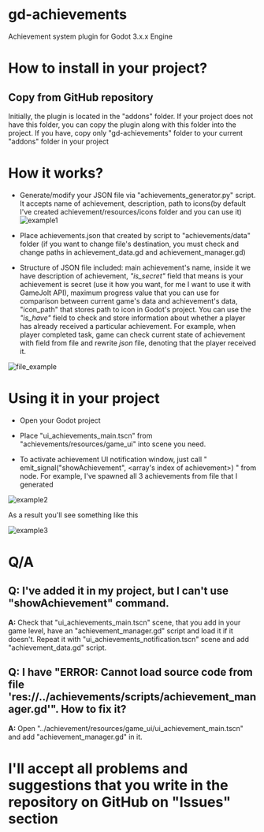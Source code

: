 # gd-achievements
Achievement system plugin for Godot 3.x.x Engine

# How to install in your project?
## Copy from GitHub repository
Initially, the plugin is located in the "addons" folder. If your project does not have this folder, you can copy the plugin along with this folder into the project. If you have, copy only "gd-achievements" folder to your current "addons" folder in your project

# How it works?
* Generate/modify your JSON file via "achievements_generator.py" script. It accepts name of achievement, description, path to icons(by default I've created achievement/resources/icons folder and you can use it)
![example1](https://i.imgur.com/n05Mxpl.png)

* Place achievements.json that created by script to "achievements/data" folder (if you want to change file's destination, you must check and change paths in achievement_data.gd and achievement_manager.gd)

* Structure of JSON file included: main achievement's name, inside it we have description of achievement, *"is_secret"* field that means is your achievement is secret (use it how you want, for me I want to use it with GameJolt API), maximum progress value that you can use for comparison between current game's data and achievement's data, "icon_path" that stores path to icon in Godot's project. You can use the *"is_have"* field to check and store information about whether a player has already received a particular achievement. For example, when player completed task, game can check current state of achievement with field from file and rewrite *json* file, denoting that the player received it.

![file_example](https://i.imgur.com/7hgEoWW.png)

# Using it in your project

* Open your Godot project

* Place "ui_achievements_main.tscn" from "achievements/resources/game_ui" into scene you need.

* To activate achievement UI notification window, just call " emit_signal("showAchievement", <array's index of achievement>) " from node.
For example, I've spawned all 3 achievements from file that I generated

![example2](https://i.imgur.com/R5eTN0z.png)

As a result you'll see something like this

![example3](https://i.imgur.com/HKMcwmJ.png)

# Q/A
## Q: I've added it in my project, but I can't use "showAchievement" command.
**A:** Check that "ui_achievements_main.tscn" scene, that you add in your game level, have an "achievement_manager.gd" script and load it if it doesn't. Repeat it with "ui_achievements_notification.tscn" scene and add "achievement_data.gd" script.

## Q: I have "ERROR: Cannot load source code from file 'res://../achievements/scripts/achievement_manager.gd'". How to fix it?
**A:** Open "../achievement/resources/game_ui/ui_achievement_main.tscn" and add "achievement_manager.gd" in it.

# I'll accept all problems and suggestions that you write in the repository on GitHub on "Issues" section
